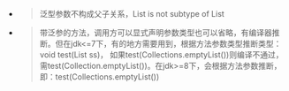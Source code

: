 - > 泛型参数不构成父子关系，List<Integer> is not subtype of List<Number>
- > 带泛参的方法，调用方可以显式声明参数类型也可以省略，有编译器推断。但在jdk<=7下，有的地方需要用到，根据方法参数类型推断类型：void test(List<String> ss)，
如果test(Collections.emptyList())则编译不通过，需test(Collection.<String>emptyList())。在jdk>=8下，会根据方法参数推断，即：test(Collections.emptyList())
